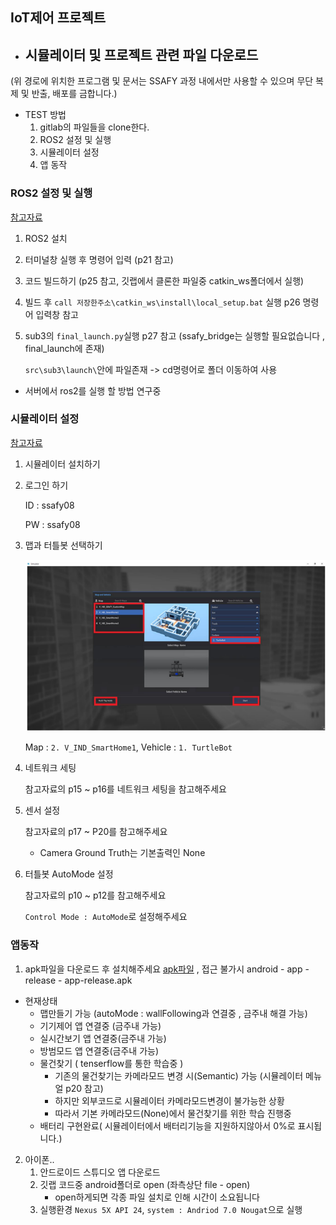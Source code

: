 ## IoT제어 프로젝트

* 시뮬레이터 및 프로젝트 관련 파일 다운로드
  - 

(위 경로에 위치한 프로그램 및 문서는 SSAFY 과정 내에서만 사용할 수 있으며 무단 복제 및 반출, 배포를 금합니다.)



- TEST 방법
  1. gitlab의 파일들을 clone한다.
  2. ROS2 설정 및 실행
  3. 시뮬레이터 설정
  4. 앱 동작



### ROS2 설정 및 실행

[참고자료](https://lab.ssafy.com/s05-iot-ctrl/S05P21D201/-/blob/master/README/SSAFY%20%EC%8B%9C%EB%AE%AC%EB%A0%88%EC%9D%B4%ED%84%B0%20%EB%A9%94%EB%89%B4%EC%96%BCv5.pdf)

1. ROS2 설치

2. 터미널창 실행 후 명령어 입력 (p21 참고)

3. 코드 빌드하기 (p25 참고, 깃랩에서 클론한 파일중 catkin_ws폴더에서 실행)

4. 빌드 후 `call 저장한주소\catkin_ws\install\local_setup.bat` 실행 p26 명령어 입력창 참고

5. sub3의 `final_launch.py`실행 p27 참고 (ssafy_bridge는 실행할 필요없습니다 , final_launch에 존재)

   `src\sub3\launch\`안에 파일존재 -> cd명령어로 폴더 이동하여 사용



- 서버에서 ros2를 실행 할 방법 연구중



### 시뮬레이터 설정

[참고자료](https://lab.ssafy.com/s05-iot-ctrl/S05P21D201/-/blob/master/README/%EA%B0%9C%EB%B0%9C%ED%99%98%EA%B2%BD%20%EA%B5%AC%EC%B6%95%20%EB%A9%94%EB%89%B4%EC%96%BCv5.pdf)

1. 시뮬레이터 설치하기

2. 로그인 하기

   ID : ssafy08

   PW : ssafy08

3. 맵과 터틀봇 선택하기

   ![image-20211004195650793](README.assets/image-20211004195650793.png)

   Map : `2. V_IND_SmartHome1`, Vehicle : `1. TurtleBot`

4. 네트워크 세팅

   참고자료의 p15 ~ p16를 네트워크 세팅을 참고해주세요



5. 센서 설정

   참고자료의 p17 ~ P20를 참고해주세요

   - Camera Ground Truth는 기본출력인 None



6. 터틀봇 AutoMode 설정

   참고자료의 p10 ~ p12를 참고해주세요

   `Control Mode : AutoMode`로 설정해주세요



### 앱동작

1. apk파일을 다운로드 후 설치해주세요 [apk파일](https://lab.ssafy.com/s05-iot-ctrl/S05P21D201/-/blob/master/android/app/release/app-release.apk) , 접근 불가시 android - app - release - app-release.apk

- 현재상태 
  - 맵만들기 가능 (autoMode : wallFollowing과 연결중 , 금주내 해결 가능)
  - 기기제어 앱 연결중 (금주내 가능)
  - 실시간보기 앱 연결중(금주내 가능)
  - 방범모드 앱 연결중(금주내 가능)
  - 물건찾기 ( tenserflow를 통한 학습중 )
    - 기존의 물건찾기는 카메라모드 변경 시(Semantic) 가능 (시뮬레이터 메뉴얼 p20 참고)
    - 하지만 외부코드로 시뮬레이터 카메라모드변경이 불가능한 상황
    - 따라서 기본 카메라모드(None)에서 물건찾기를 위한 학습 진행중
  - 배터리 구현완료( 시뮬레이터에서 배터리기능을 지원하지않아서 0%로 표시됩니다.)



2. 아이폰..
   1. 안드로이드 스튜디오 앱 다운로드
   2. 깃랩 코드중 android폴더로 open (좌측상단 file - open)
      - open하게되면 각종 파일 설치로 인해 시간이 소요됩니다
   3. 실행환경 `Nexus 5X API 24`, `system : Andriod 7.0 Nougat`으로 실행

